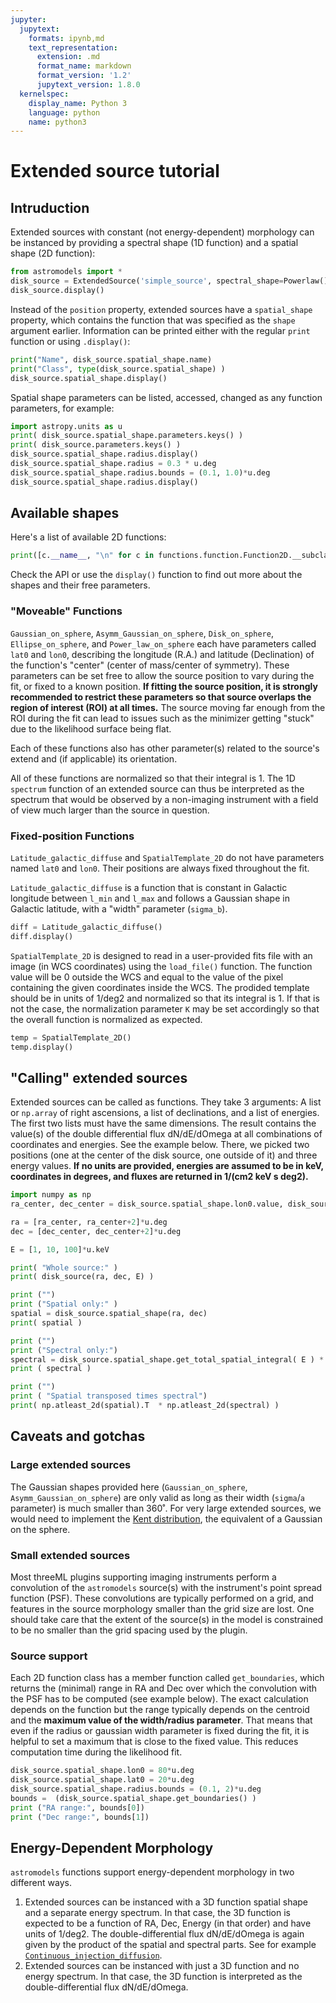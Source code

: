 ```yaml
---
jupyter:
  jupytext:
    formats: ipynb,md
    text_representation:
      extension: .md
      format_name: markdown
      format_version: '1.2'
      jupytext_version: 1.8.0
  kernelspec:
    display_name: Python 3
    language: python
    name: python3
---
```


# Extended source tutorial


## Intruduction

Extended sources with constant (not energy-dependent) morphology can be instanced by providing a spectral shape (1D function) and a spatial shape (2D function):

```python
from astromodels import *
disk_source = ExtendedSource('simple_source', spectral_shape=Powerlaw(), spatial_shape = Disk_on_sphere() )
disk_source.display()
```

Instead of the `position` property, extended sources have a `spatial_shape` property, which contains the function that was specified as the `shape` argument earlier. Information can be printed either with the regular `print` function or using `.display()`:

```python
print("Name", disk_source.spatial_shape.name)
print("Class", type(disk_source.spatial_shape) )
disk_source.spatial_shape.display()
```

Spatial shape parameters can be listed, accessed, changed as any function parameters, for example:

```python
import astropy.units as u
print( disk_source.spatial_shape.parameters.keys() )
print( disk_source.parameters.keys() )
disk_source.spatial_shape.radius.display()
disk_source.spatial_shape.radius = 0.3 * u.deg
disk_source.spatial_shape.radius.bounds = (0.1, 1.0)*u.deg
disk_source.spatial_shape.radius.display()

```

## Available shapes


Here's a list of available 2D functions:

```python
print([c.__name__, "\n" for c in functions.function.Function2D.__subclasses__()])
```

Check the API or use the `display()` function to find out more about the shapes and their free parameters. 


### "Moveable" Functions

`Gaussian_on_sphere`, `Asymm_Gaussian_on_sphere`, `Disk_on_sphere`, `Ellipse_on_sphere`, and `Power_law_on_sphere` each have parameters called `lat0` and `lon0`, describing the longitude (R.A.) and latitude (Declination) of the function's "center" (center of mass/center of symmetry). These parameters can be set free to allow the source position to vary during the fit, or fixed to a known position. **If fitting the source position, it is strongly recommended to restrict these parameters so that source overlaps the region of interest (ROI) at all times.** The source moving far enough from the ROI during the fit can lead to issues such as the minimizer getting "stuck" due to the likelihood surface being flat.

Each of these functions also has other parameter(s) related to the source's extend and (if applicable) its orientation. 

All of these functions are normalized so that their integral is 1. The 1D `spectrum` function of an extended source can thus be interpreted as the spectrum that would be observed by a non-imaging instrument with a field of view much larger than the source in question.



### Fixed-position Functions

`Latitude_galactic_diffuse` and `SpatialTemplate_2D` do not have parameters named `lat0` and `lon0`. Their positions are always fixed throughout the fit. 

`Latitude_galactic_diffuse` is a function that is constant in Galactic longitude between `l_min` and `l_max` and follows a Gaussian shape in Galactic latitude, with a "width" parameter (`sigma_b`). 

```python
diff = Latitude_galactic_diffuse()
diff.display()
```

`SpatialTemplate_2D` is designed to read in a user-provided fits file with an image (in WCS coordinates) using the `load_file()` function. The function value will be 0 outside the WCS and equal to the value of the pixel containing the given coordinates inside the WCS. The prodided template should be in units of 1/deg2 and normalized so that its integral is 1. If that is not the case, the normalization parameter `K` may be set accordingly so that the overall function is normalized as expected.

```python
temp = SpatialTemplate_2D()
temp.display()
```

## "Calling" extended sources

Extended sources can be called as functions. They take 3 arguments: A list or `np.array` of right ascensions, a list of declinations, and a list of energies. The first two lists must have the same dimensions. The result contains the value(s) of the double differential flux dN/dE/dOmega at all combinations of coordinates and energies. See the example below. There, we picked two positions (one at the center of the disk source, one outside of it) and three energy values. **If no units are provided, energies are assumed to be in keV, coordinates in degrees, and fluxes are returned in 1/(cm2 keV s deg2).**

```python
import numpy as np
ra_center, dec_center = disk_source.spatial_shape.lon0.value, disk_source.spatial_shape.lat0.value

ra = [ra_center, ra_center+2]*u.deg
dec = [dec_center, dec_center+2]*u.deg

E = [1, 10, 100]*u.keV

print( "Whole source:" )
print( disk_source(ra, dec, E) )

print ("")
print ("Spatial only:" )
spatial = disk_source.spatial_shape(ra, dec)
print( spatial )

print ("")
print ("Spectral only:")
spectral = disk_source.spatial_shape.get_total_spatial_integral( E ) * disk_source.spectrum.main.shape( E )
print ( spectral ) 

print ("")
print ( "Spatial transposed times spectral")
print( np.atleast_2d(spatial).T  * np.atleast_2d(spectral) )
```

## Caveats and gotchas

### Large extended sources

The Gaussian shapes provided here (`Gaussian_on_sphere`, `Asymm_Gaussian_on_sphere`) are only valid as long as their width (`sigma`/`a` parameter) is much smaller than 360˚. For very large extended sources, we would need to implement the [Kent distribution](https://en.wikipedia.org/wiki/Kent_distribution), the equivalent of a Gaussian on the sphere. 

### Small extended sources

Most threeML plugins supporting imaging instruments perform a convolution of the `astromodels` source(s) with the instrument's point spread function (PSF). These convolutions are typically performed on a grid, and features in the source morphology smaller than the grid size are lost. One should take care that the extent of the source(s) in the model is constrained to be no smaller than the grid spacing used by the plugin.

### Source support

Each 2D function class has a member function called `get_boundaries`, which returns the (minimal) range in RA and Dec over which the convolution with the PSF has to be computed (see example below). The exact calculation depends on the function but the range typically depends on the centroid and the **maximum value of the width/radius parameter**. That means that even if the radius or gaussian width parameter is fixed during the fit, it is helpful to set a maximum that is close to the fixed value. This reduces computation time during the likelihood fit. 

```python
disk_source.spatial_shape.lon0 = 80*u.deg
disk_source.spatial_shape.lat0 = 20*u.deg
disk_source.spatial_shape.radius.bounds = (0.1, 2)*u.deg
bounds =  (disk_source.spatial_shape.get_boundaries() )
print ("RA range:", bounds[0])
print ("Dec range:", bounds[1])
```

## Energy-Dependent Morphology

`astromodels` functions support energy-dependent morphology in two different ways. 

1. Extended sources can be instanced with a 3D function spatial shape and a separate energy spectrum. In that case, the 3D function is expected to be a function of RA, Dec, Energy (in that order) and have units of 1/deg2. The double-differential flux dN/dE/dOmega is again given by the product of the spatial and spectral parts. See for example [`Continuous_injection_diffusion`](https:link).
2. Extended sources can be instanced with just a 3D function and no energy spectrum. In that case, the 3D function is interpreted as the double-differential flux dN/dE/dOmega.

```python

```
